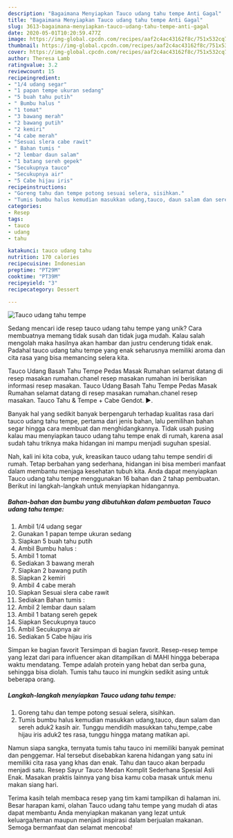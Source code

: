 ```yaml
---
description: "Bagaimana Menyiapkan Tauco udang tahu tempe Anti Gagal"
title: "Bagaimana Menyiapkan Tauco udang tahu tempe Anti Gagal"
slug: 3613-bagaimana-menyiapkan-tauco-udang-tahu-tempe-anti-gagal
date: 2020-05-01T10:20:59.477Z
image: https://img-global.cpcdn.com/recipes/aaf2c4ac43162f8c/751x532cq70/tauco-udang-tahu-tempe-foto-resep-utama.jpg
thumbnail: https://img-global.cpcdn.com/recipes/aaf2c4ac43162f8c/751x532cq70/tauco-udang-tahu-tempe-foto-resep-utama.jpg
cover: https://img-global.cpcdn.com/recipes/aaf2c4ac43162f8c/751x532cq70/tauco-udang-tahu-tempe-foto-resep-utama.jpg
author: Theresa Lamb
ratingvalue: 3.2
reviewcount: 15
recipeingredient:
- "1/4 udang segar"
- "1 papan tempe ukuran sedang"
- "5 buah tahu putih"
- " Bumbu halus "
- "1 tomat"
- "3 bawang merah"
- "2 bawang putih"
- "2 kemiri"
- "4 cabe merah"
- "Sesuai slera cabe rawit"
- " Bahan tumis "
- "2 lembar daun salam"
- "1 batang sereh gepek"
- "Secukupnya tauco"
- "Secukupnya air"
- "5 Cabe hijau iris"
recipeinstructions:
- "Goreng tahu dan tempe potong sesuai selera, sisihkan."
- "Tumis bumbu halus kemudian masukkan udang,tauco, daun salam dan sereh aduk2 kasih air. Tunggu mendidih masukkan tahu,tempe,cabe hijau iris aduk2 tes rasa, tunggu hingga matang matikan api."
categories:
- Resep
tags:
- tauco
- udang
- tahu

katakunci: tauco udang tahu 
nutrition: 170 calories
recipecuisine: Indonesian
preptime: "PT29M"
cooktime: "PT39M"
recipeyield: "3"
recipecategory: Dessert

---
```



![Tauco udang tahu tempe](https://img-global.cpcdn.com/recipes/aaf2c4ac43162f8c/751x532cq70/tauco-udang-tahu-tempe-foto-resep-utama.jpg)

Sedang mencari ide resep tauco udang tahu tempe yang unik? Cara membuatnya memang tidak susah dan tidak juga mudah. Kalau salah mengolah maka hasilnya akan hambar dan justru cenderung tidak enak. Padahal tauco udang tahu tempe yang enak seharusnya memiliki aroma dan cita rasa yang bisa memancing selera kita.

Tauco Udang Basah Tahu Tempe Pedas Masak Rumahan selamat datang di resep masakan rumahan.chanel resep masakan rumahan ini berisikan informasi resep masakan. Tauco Udang Basah Tahu Tempe Pedas Masak Rumahan selamat datang di resep masakan rumahan.chanel resep masakan. Tauco Tahu &amp; Tempe + Cabe Gendot. ►.

Banyak hal yang sedikit banyak berpengaruh terhadap kualitas rasa dari tauco udang tahu tempe, pertama dari jenis bahan, lalu pemilihan bahan segar hingga cara membuat dan menghidangkannya. Tidak usah pusing kalau mau menyiapkan tauco udang tahu tempe enak di rumah, karena asal sudah tahu triknya maka hidangan ini mampu menjadi suguhan spesial.


Nah, kali ini kita coba, yuk, kreasikan tauco udang tahu tempe sendiri di rumah. Tetap berbahan yang sederhana, hidangan ini bisa memberi manfaat dalam membantu menjaga kesehatan tubuh kita. Anda dapat menyiapkan Tauco udang tahu tempe menggunakan 16 bahan dan 2 tahap pembuatan. Berikut ini langkah-langkah untuk menyiapkan hidangannya.

<!--inarticleads1-->

##### Bahan-bahan dan bumbu yang dibutuhkan dalam pembuatan Tauco udang tahu tempe:

1. Ambil 1/4 udang segar
1. Gunakan 1 papan tempe ukuran sedang
1. Siapkan 5 buah tahu putih
1. Ambil  Bumbu halus :
1. Ambil 1 tomat
1. Sediakan 3 bawang merah
1. Siapkan 2 bawang putih
1. Siapkan 2 kemiri
1. Ambil 4 cabe merah
1. Siapkan Sesuai slera cabe rawit
1. Sediakan  Bahan tumis :
1. Ambil 2 lembar daun salam
1. Ambil 1 batang sereh gepek
1. Siapkan Secukupnya tauco
1. Ambil Secukupnya air
1. Sediakan 5 Cabe hijau iris


Simpan ke bagian favorit Tersimpan di bagian favorit. Resep-resep tempe yang lezat dari para influencer akan ditampilkan di MAHI hingga beberapa waktu mendatang. Tempe adalah protein yang hebat dan serba guna, sehingga bisa diolah. Tumis tahu tauco ini mungkin sedikit asing untuk beberapa orang. 

<!--inarticleads2-->

##### Langkah-langkah menyiapkan Tauco udang tahu tempe:

1. Goreng tahu dan tempe potong sesuai selera, sisihkan.
1. Tumis bumbu halus kemudian masukkan udang,tauco, daun salam dan sereh aduk2 kasih air. Tunggu mendidih masukkan tahu,tempe,cabe hijau iris aduk2 tes rasa, tunggu hingga matang matikan api.


Namun siapa sangka, ternyata tumis tahu tauco ini memiliki banyak peminat dan penggemar. Hal tersebut disebabkan karena hidangan yang satu ini memiliki cita rasa yang khas dan enak. Tahu dan tauco akan berpadu menjadi satu. Resep Sayur Tauco Medan Komplit Sederhana Spesial Asli Enak. Masakan praktis lainnya yang bisa kamu coba masak untuk menu makan siang hari. 

Terima kasih telah membaca resep yang tim kami tampilkan di halaman ini. Besar harapan kami, olahan Tauco udang tahu tempe yang mudah di atas dapat membantu Anda menyiapkan makanan yang lezat untuk keluarga/teman maupun menjadi inspirasi dalam berjualan makanan. Semoga bermanfaat dan selamat mencoba!
